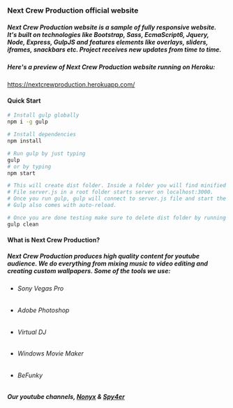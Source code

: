 ### **Next Crew Production official website**

##### Next Crew Production website is a sample of fully responsive website. It's built on technologies like Bootstrap, Sass, EcmaScript6, Jquery, Node, Express, GulpJS and features elements like overlays, sliders, iframes, snackbars etc. Project receives new updates from time to time. 
##### Here's a preview of Next Crew Production website running on Heroku:
https://nextcrewproduction.herokuapp.com/

#### Quick Start

``` bash
# Install gulp globally
npm i -g gulp

# Install dependencies
npm install

# Run gulp by just typing
gulp 
# or by typing 
npm start

# This will create dist folder. Inside a folder you will find minified html and css files. 
# File server.js in a root folder starts server on localhost:3000.
# Once you run gulp, gulp will connect to server.js file and start the server.
# Gulp also comes with auto-reload.

# Once you are done testing make sure to delete dist folder by running
gulp clean
``` 

#### What is Next Crew Production?
##### Next Crew Production produces high quality content for youtube audience. We do everything from mixing music to video editing and creating custom wallpapers. Some of the tools we use: 
* ###### Sony Vegas Pro 
* ###### Adobe Photoshop
* ###### Virtual DJ
* ###### Windows Movie Maker
* ###### BeFunky

##### Our youtube channels, [Nonyx](https://www.youtube.com/user/Nonyx100) & [Spy4er](https://www.youtube.com/channel/UCpAHpJDwziiBf560y8pOcaA)

